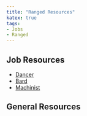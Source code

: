 ```yaml
---
title: "Ranged Resources"
katex: true
tags:
- Jobs
- Ranged
---
```

## Job Resources
- [Dancer](notes/Dancer)
- [Bard](notes/Bard)
- [Machinist](notes/Machinist)

## General Resources